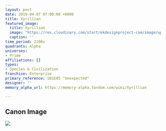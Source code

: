 ```yaml
---
layout: post
date: 2019-04-07 07:00:00 +0000
title: Xyrillian
featured_image:
  title: Xyrillian
  image: "https://res.cloudinary.com/startrekdesignproject-com/image/upload/v1554866713/Xyrillian.png"
  caption: ''
time_period: 2100s
quadrants: Alpha
universes:
- Prime
affiliations: []
types:
- Species & Civilization
franchise: Enterprise
primary_reference: S01E05 "Unexpected"
designer: ''
memory_alpha_url: https://memory-alpha.fandom.com/wiki/Xyrillian

---
```

## Canon Image

![](https://res.cloudinary.com/startrekdesignproject-com/image/upload/v1554686369/Xyryllian1.jpg)
